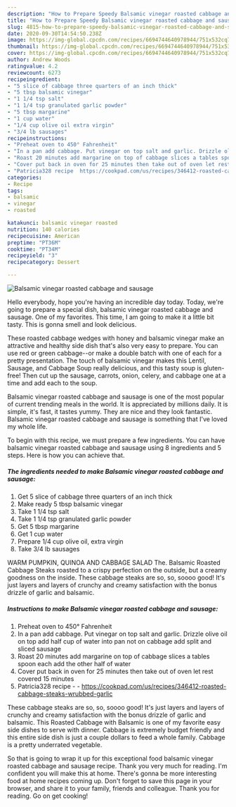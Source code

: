 ```yaml
---
description: "How to Prepare Speedy Balsamic vinegar roasted cabbage and sausage"
title: "How to Prepare Speedy Balsamic vinegar roasted cabbage and sausage"
slug: 4815-how-to-prepare-speedy-balsamic-vinegar-roasted-cabbage-and-sausage
date: 2020-09-30T14:54:50.238Z
image: https://img-global.cpcdn.com/recipes/6694744640978944/751x532cq70/balsamic-vinegar-roasted-cabbage-and-sausage-recipe-main-photo.jpg
thumbnail: https://img-global.cpcdn.com/recipes/6694744640978944/751x532cq70/balsamic-vinegar-roasted-cabbage-and-sausage-recipe-main-photo.jpg
cover: https://img-global.cpcdn.com/recipes/6694744640978944/751x532cq70/balsamic-vinegar-roasted-cabbage-and-sausage-recipe-main-photo.jpg
author: Andrew Woods
ratingvalue: 4.2
reviewcount: 6273
recipeingredient:
- "5 slice of cabbage three quarters of an inch thick"
- "5 tbsp balsamic vinegar"
- "1 1/4 tsp salt"
- "1 1/4 tsp granulated garlic powder"
- "5 tbsp margarine"
- "1 cup water"
- "1/4 cup olive oil extra virgin"
- "3/4 lb sausages"
recipeinstructions:
- "Preheat oven to 450° Fahrenheit"
- "In a pan add cabbage. Put vinegar on top salt and garlic. Drizzle olive oil on top add half cup of water into pan not on cabbage add split and sliced sausage"
- "Roast 20 minutes add margarine on top of cabbage slices a tables spoon each add the other half of water"
- "Cover put back in oven for 25 minutes then take out of oven let rest covered 15 minutes"
- "Patricia328 recipe  https://cookpad.com/us/recipes/346412-roasted-cabbage-steaks-wrubbed-garlic"
categories:
- Recipe
tags:
- balsamic
- vinegar
- roasted

katakunci: balsamic vinegar roasted 
nutrition: 140 calories
recipecuisine: American
preptime: "PT36M"
cooktime: "PT34M"
recipeyield: "3"
recipecategory: Dessert

---
```



![Balsamic vinegar roasted cabbage and sausage](https://img-global.cpcdn.com/recipes/6694744640978944/751x532cq70/balsamic-vinegar-roasted-cabbage-and-sausage-recipe-main-photo.jpg)

Hello everybody, hope you're having an incredible day today. Today, we're going to prepare a special dish, balsamic vinegar roasted cabbage and sausage. One of my favorites. This time, I am going to make it a little bit tasty. This is gonna smell and look delicious.

These roasted cabbage wedges with honey and balsamic vinegar make an attractive and healthy side dish that&#39;s also very easy to prepare. You can use red or green cabbage--or make a double batch with one of each for a pretty presentation. The touch of balsamic vinegar makes this Lentil, Sausage, and Cabbage Soup really delicious, and this tasty soup is gluten-free! Then cut up the sausage, carrots, onion, celery, and cabbage one at a time and add each to the soup.

Balsamic vinegar roasted cabbage and sausage is one of the most popular of current trending meals in the world. It is appreciated by millions daily. It is simple, it's fast, it tastes yummy. They are nice and they look fantastic. Balsamic vinegar roasted cabbage and sausage is something that I've loved my whole life.


To begin with this recipe, we must prepare a few ingredients. You can have balsamic vinegar roasted cabbage and sausage using 8 ingredients and 5 steps. Here is how you can achieve that.

<!--inarticleads1-->

##### The ingredients needed to make Balsamic vinegar roasted cabbage and sausage:

1. Get 5 slice of cabbage three quarters of an inch thick
1. Make ready 5 tbsp balsamic vinegar
1. Take 1 1/4 tsp salt
1. Take 1 1/4 tsp granulated garlic powder
1. Get 5 tbsp margarine
1. Get 1 cup water
1. Prepare 1/4 cup olive oil, extra virgin
1. Take 3/4 lb sausages


WARM PUMPKIN, QUINOA AND CABBAGE SALAD The. Balsamic Roasted Cabbage Steaks roasted to a crispy perfection on the outside, but a creamy goodness on the inside. These cabbage steaks are so, so, soooo good! It&#39;s just layers and layers of crunchy and creamy satisfaction with the bonus drizzle of garlic and balsamic. 

<!--inarticleads2-->

##### Instructions to make Balsamic vinegar roasted cabbage and sausage:

1. Preheat oven to 450° Fahrenheit
1. In a pan add cabbage. Put vinegar on top salt and garlic. Drizzle olive oil on top add half cup of water into pan not on cabbage add split and sliced sausage
1. Roast 20 minutes add margarine on top of cabbage slices a tables spoon each add the other half of water
1. Cover put back in oven for 25 minutes then take out of oven let rest covered 15 minutes
1. Patricia328 recipe -  - https://cookpad.com/us/recipes/346412-roasted-cabbage-steaks-wrubbed-garlic


These cabbage steaks are so, so, soooo good! It&#39;s just layers and layers of crunchy and creamy satisfaction with the bonus drizzle of garlic and balsamic. This Roasted Cabbage with Balsamic is one of my favorite easy side dishes to serve with dinner. Cabbage is extremely budget friendly and this entire side dish is just a couple dollars to feed a whole family. Cabbage is a pretty underrated vegetable. 

So that is going to wrap it up for this exceptional food balsamic vinegar roasted cabbage and sausage recipe. Thank you very much for reading. I'm confident you will make this at home. There's gonna be more interesting food at home recipes coming up. Don't forget to save this page in your browser, and share it to your family, friends and colleague. Thank you for reading. Go on get cooking!
